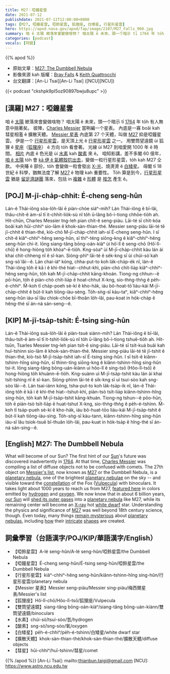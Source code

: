 ```yaml
---
title: M27：啞鐘星雲
date: 2021-07-12
publishdate: 2021-07-12T12:00:00+0800
tags: [M27, 啞鐘星雲, 啞鈴星雲, 狐狸座, 白矮星, 行星形星雲]
hero: https://apod.nasa.gov/apod/fap/image/2107/M27_Falls_960.jpg
summary: 咱 ê 太陽 紲落來會變做啥物？ 咱太陽 ê 未來，頭一个暗示 tī 1764 年 to̍h 有人無意中揣著矣。
categories: [podcast]
vocals: [阿錕]
---
```


{{% apod %}}

- 原始文章：[M27: The Dumbbell Nebula](https://apod.nasa.gov/apod/ap210712.html)
- 影像來源 kah 版權：[Bray Falls](https://www.instagram.com/astrofalls/) & [Keith Quattrocchi](http://www.lostvalleyobservatory.com/about-the-lvo.html)
- 台文翻譯：[An-Li Tsai][An-Li Tsai] ([NCU][NCU])

{{< podcast "ckshpk9pl5oz90897bwju8upc" >}}

## [漢羅] M27：啞鐘星雲
咱 ê [太陽][Sun] 紲落來會變做啥物？
咱太陽 ê 未來，頭一个暗示 tī [1764][1764] 年 to̍h 有人無意中揣著矣。
彼陣，[Charles Messier][Charles Messier] 當咧編一个星表。
內底是一寡 boăi kah 彗星相濫 ê 擴散天體。
[Messier 星表][Messier's list] 內底第 27 个天體，叫做 [M27][M27 a] 抑是啞鐘星雲。
伊是一个 [行星形星雲][planetary nebula]，是天頂上光 ê [行星形星雲][planetary nebulae] 之一。
用雙筒望遠鏡 ùi 狐狸 ê [星座][constellation]（[狐狸座][Vulpecula]） ê 方向 to̍h 看會著。
光線 ùi M27 到咱愛開 1000 年 ê 時間。
[相片][featured here] 內底 ê 色光是 ùi [水素][hydrogen] kah [酸素][oxygen] 來 ê。
咱知影講，差不多閣 60 億年，[咱 ê 太陽][our Sun] to̍h 會 [kā 伊 ê 氣體殼㧒出去][shed its outer gases]，變做一粒行星形星雲，to̍h kah M27 仝款。
中央賰 ê 部份，to̍h 會變做一粒會發出 [X-光][X-ray]、燒燙燙 ê [白矮星][white dwarf]。
毋閣 tī 18 世紀 ê 科學，猶無法度了解 [M27][M27 b] ê 物理 kah 重要性。
To̍h 算是到今，[行星形星雲][planetary nebulas] 猶是 [留足濟謎團][remain mysterious] 落來，包括 in [複雜][intricate t] ê [形體][shapes] 是 [按怎][how] 產生 ê。



## [POJ] M-jī-cha̍p-chhit: É-cheng seng-hûn
Lán-ê Thài-iông sòa-lo̍h-lâi ē piàn-chòe siáⁿ-mih?
Lán Thài-iông ê bī-lâi, thâu-chi̍t-ê àm-sī tī it-chhit-lio̍k-sù nî to̍h ū-lâng bô-ì-tiong chhōe-tio̍h ah.
Hit-chūn, Charles Messier tng-leh pian chi̍t-ê seng-piáu.
Lāi-té sī chi̍t-kóa boăi kah hūi-chhiⁿ sio-lām ê khok-sàn-thian-thé.
Messier seng-piáu lāi-té tē jī-chhit ê thian-thé, kiò-chò M-jī-cha̍p-chhit iah-sī É-cheng seng-hûn.
I sī chi̍t-ê kiâⁿ-chhiⁿ-hêng seng-hûn, sī thiⁿ-téng siōng-kng ê kiâⁿ-chhiⁿ-hêng seng-hûn chi-it.
Iōng siang-tâng bōng-oán-kiàⁿ ùi hô͘-lî ê seng-chō (Hô͘-lî-chō) ê hong-hiòng to̍h khòaⁿ-ē-tio̍h.
Kng-sòaⁿ ùi M-jī-cha̍p-chhit kàu lán ài khai chi̍t-chheng nî ê sî-kan.
Siòng-phìⁿ lāi-té ê se̍k-kng sī ùi chúi-sò͘ kah sng-sò͘ lâi--ê.
Lán chai-iáⁿ kóng, chha-put-to koh la̍k-cha̍p-e̍k nî, lán-ê Thài-iông to̍h ē kā i ê khì-thé hiat--chhut-khì, piàn-chò chi̍t-lia̍p kiâⁿ-chhiⁿ-hêng seng-hûn, to̍h kah M-jī-cha̍p-chhit kāng-khoán.
Tiong-ng chhun--ê pō͘-hūn, to̍h ē piàn-chò chi̍t-lia̍p ē hoat-chhut X-kng, sio-thǹg-thǹg ê pe̍h-é-chhiⁿ.
M̄-koh tī cha̍p-poeh sè-kí ê kho-ha̍k, iáu bô-hoat-tō͘ liáu-kái M-jī-cha̍p-chhit ê bu̍t-lí kah tiōng-iàu-sèng.
To̍h-sǹg-sī kàu-taⁿ, kiâⁿ-chhiⁿ-hêng seng-hûn iáu-sī lâu chiok-chōe bī-thoân lo̍h-lâi, pau-koat in ho̍k-cha̍p ê hêng-thé sī án-ná sán-seng--ê.


## [KIP] M-jī-tsa̍p-tshit: É-tsing sing-hûn
Lán-ê Thài-iông suà-lo̍h-lâi ē piàn-tsuè siánn-mih?
Lán Thài-iông ê bī-lâi, thâu-tsi̍t-ê àm-sī tī it-tshit-lio̍k-sù nî to̍h ū-lâng bô-ì-tiong tshuē-tio̍h ah.
Hit-tsūn, Tsarles Messier tng-leh pian tsi̍t-ê sing-piáu.
Lāi-té sī tsi̍t-kuá buăi kah huī-tshinn sio-lām ê khok-sàn-thian-thé.
Messier sing-piáu lāi-té tē jī-tshit ê thian-thé, kiò-tsò M-jī-tsa̍p-tshit iah-sī É-tsing sing-hûn.
I sī tsi̍t-ê kiânn-tshinn-hîng sing-hûn, sī thinn-tíng siōng-kng ê kiânn-tshinn-hîng sing-hûn tsi-it.
Iōng siang-tâng bōng-uán-kiànn uì hôo-lî ê sing-tsō (Hôo-lî-tsō) ê hong-hiòng to̍h khuànn-ē-tio̍h.
Kng-suànn uì M-jī-tsa̍p-tshit kàu lán ài khai tsi̍t-tshing nî ê sî-kan.
Siòng-phìnn lāi-té ê si̍k-kng sī uì tsuí-sòo kah sng-sòo lâi--ê.
Lán tsai-iánn kóng, tsha-put-to koh la̍k-tsa̍p-i̍k nî, lán-ê Thài-iông to̍h ē kā i ê khì-thé hiat--tshut-khì, piàn-tsò tsi̍t-lia̍p kiânn-tshinn-hîng sing-hûn, to̍h kah M-jī-tsa̍p-tshit kāng-khuán.
Tiong-ng tshun--ê pōo-hūn, to̍h ē piàn-tsò tsi̍t-lia̍p ē huat-tshut X-kng, sio-thǹg-thǹg ê pe̍h-é-tshinn.
M̄-koh tī tsa̍p-pueh sè-kí ê kho-ha̍k, iáu bô-huat-tōo liáu-kái M-jī-tsa̍p-tshit ê bu̍t-lí kah tiōng-iàu-sìng.
To̍h-sǹg-sī kàu-tann, kiânn-tshinn-hîng sing-hûn iáu-sī lâu tsiok-tsuē bī-thuân lo̍h-lâi, pau-kuat in ho̍k-tsa̍p ê hîng-thé sī án-ná sán-sing--ê.


## [English] M27: The Dumbbell Nebula
What will become of our Sun?
The first hint of our [Sun][Sun]'s future was discovered inadvertently in [1764][1764].
At that time, [Charles Messier][Charles Messier] was compiling a list of diffuse objects not to be confused with comets.
The 27th object on [Messier's list][Messier's list], now known as [M27][M27 a] or the Dumbbell Nebula, is a [planetary nebula][planetary nebula], one of the brightest [planetary nebulae][planetary nebulae] on the sky -- and visible toward the [constellation][constellation] of the Fox ([Vulpecula][Vulpecula]) with binoculars.
It takes light about 1000 years to reach us from M27, [featured here][featured here] in colors emitted by [hydrogen][hydrogen] and [oxygen][oxygen].
We now know that in about 6 billion years, [our Sun][our Sun] will [shed its outer gases][shed its outer gases] into a [planetary nebula][planetary nebulae] like M27, while its remaining center will become an [X-ray][X-ray] hot [white dwarf][white dwarf] star.
Understanding the physics and significance of [M27][M27 b] was well beyond 18th century science, though.
Even today, many things [remain mysterious][remain mysterious] about [planetary nebulas][planetary nebulas], including [how][how] their [intricate][intricate e] [shapes][shapes] are created.


## 詞彙學習（台語漢字/POJ/KIP/華語漢字/English）

- 【啞鈴星雲】A-lé seng-hûn/A-lé seng-hûn/啞鈴星雲/the Dumbbell Nebula
- 【啞鐘星雲】É-cheng seng-hûn/É-tsing seng-hûn/啞鈴星雲/the Dumbbell Nebula
- 【行星形星雲】kiâⁿ-chhiⁿ-hêng seng-hûn/kiânn-tshinn-hîng sing-hûn/行星形星雲/planetary nebula
- 【Messier 星表】Messier seng-piáu/Messier sing-piáu/梅西爾星表/Messier's list
- 【狐狸座】Hô͘-lî-chō/Hôo-lî-tsō/狐狸座/Vulpecula
- 【雙筒望遠鏡】siang-tâng bōng-oán-kiàⁿ/siang-tâng bōng-uán-kiànn/雙筒望遠鏡/binoculars
- 【水素】chúi-sò͘/tsuí-sòo/氫/hydrogen
- 【酸素】sng-sò͘/sng-sòo/氧/oxygen
- 【白矮星】pe̍h-é-chhiⁿ/pe̍h-é-tshinn/白矮星/white dwarf star
- 【擴散天體】khok-sàn-thian-thé/khok-sàn-thian-thé/擴散天體/diffuse objects
- 【彗星】hūi-chhiⁿ/huī-tshinn/彗星/comet

{{% /apod %}}
[An-Li Tsai]: mailto:thianbun.taigi@gmail.com
[NCU]: https://www.astro.ncu.edu.tw


[Sun]:https://solarsystem.nasa.gov/solar-system/sun/overview/
[1764]:https://en.wikipedia.org/wiki/1764
[Charles Messier]:https://en.wikipedia.org/wiki/Charles_Messier
[Messier's list]:http://www.seasky.org/astronomy/astronomy-messier.html
[M27 a]:https://apod.nasa.gov/apod/ap080626.html
[planetary nebula]:https://apod.nasa.gov/apod/fap/planetary_nebulae.html
[planetary nebulae]:https://en.wikipedia.org/wiki/Planetary_nebula
[constellation]:http://www.astro.wisc.edu/~dolan/constellations/extra/constellations.html
[Vulpecula]:https://en.wikipedia.org/wiki/Vulpecula
[featured here]:http://www.lostvalleyobservatory.com/m27-dumbbell-nebula.html
[hydrogen]:https://en.wikipedia.org/wiki/H-alpha
[oxygen]:https://periodic.lanl.gov/8.shtml
[our Sun]:https://apod.nasa.gov/apod/ap150628.html
[shed its outer gases]:https://en.wikipedia.org/wiki/Sun#After_core_hydrogen_exhaustion
[planetary nebula]:https://en.wikipedia.org/wiki/Planetary_nebula#Morphology
[X-ray]:https://science.nasa.gov/ems/11_xrays
[white dwarf]:https://apod.nasa.gov/apod/ap000910.html
[M27 b]:https://apod.nasa.gov/apod/ap100826.html
[remain mysterious]:https://s-media-cache-ak0.pinimg.com/originals/70/ce/c3/70cec30919aefe50ada3bd8e0e6239e6.jpg
[planetary nebulas]:https://apod.nasa.gov/apod/ap130915.html
[how]:https://en.wikipedia.org/wiki/Planetary_nebula#Current_issues_in_planetary_nebula_studies
[intricate e]:https://apod.nasa.gov/apod/ap210425.html
[intricate t]:https://apod.tw/daily/20210425/
[shapes]:https://apod.nasa.gov/apod/ap200721.html
